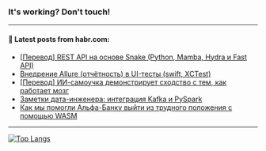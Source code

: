 ### It's working? Don't touch!

---
<!--
#### 🛠️ Technical stack:

![C++](https://img.shields.io/badge/C++-informational?logo=c%2B%2B&style=flat&logoColor=white&color=9C033A)
![Java](https://img.shields.io/badge/Java-informational?logo=java&style=flat&logoColor=white&color=007396)
![Kotlin](https://img.shields.io/badge/Kotlin-informational?logo=Kotlin&style=flat&logoColor=white&color=0095D5)
![JS](https://img.shields.io/badge/JS-informational?logo=javaScript&style=flat&logoColor=black&color=F7Df1E) <br>
![HTML5](https://img.shields.io/badge/HTML5-informational?logo=html5&style=flat&logoColor=white&color=E34F26)
![CSS3](https://img.shields.io/badge/CSS3-informational?logo=css3&style=flat&logoColor=white&color=157286)
![Sass](https://img.shields.io/badge/Saas-informational?logo=sass&style=flat&logoColor=white&color=hotpink)
![PHP](https://img.shields.io/badge/PHP-informational?logo=php&style=flat&logoColor=white&color=777BB4) <br>
![WebPAck](https://img.shields.io/badge/WebPack-informational?logo=webPack&style=flat&logoColor=white&color=FF6F00)
![Bootstrap](https://img.shields.io/badge/Bootstrap-informational?logo=Bootstrap&style=flat&logoColor=white&color=7952B3)
![MySQL](https://img.shields.io/badge/MySQL-informational?logo=MySQL&style=flat&logoColor=white&color=00f) <br>
![NodeJS](https://img.shields.io/badge/NodeJS-informational?logo=node.js&style=flat&logoColor=white&color=43853D)
![Spring](https://img.shields.io/badge/Spring-informational?logo=Spring&style=flat&logoColor=white&color=0A9EDC)
![Angular](https://img.shields.io/badge/Vue-informational?logo=vue.js&style=flat&logoColor=white&color=red)
![Git](https://img.shields.io/badge/Git-informational?logo=git&style=flat&logoColor=white&color=darkorange)

___
-->

#### 💬 Latest posts from habr.com:

<!-- BLOG-POST-LIST:START -->
- [[Перевод] REST API на основе Snake &lpar;Python, Mamba, Hydra и Fast API&rpar;](https://habr.com/ru/post/685302/?utm_source=habrahabr&utm_medium=rss&utm_campaign=685302)
- [Внедрение Allure &lpar;отчётность&rpar; в UI-тесты &lpar;swift, XCTest&rpar;](https://habr.com/ru/post/686448/?utm_source=habrahabr&utm_medium=rss&utm_campaign=686448)
- [[Перевод] ИИ-самоучка демонстрирует сходство с тем, как работает мозг](https://habr.com/ru/post/686348/?utm_source=habrahabr&utm_medium=rss&utm_campaign=686348)
- [Заметки дата-инженера: интеграция Kafka и PySpark](https://habr.com/ru/post/686242/?utm_source=habrahabr&utm_medium=rss&utm_campaign=686242)
- [Как мы помогли Альфа-Банку выйти из трудного положения с помощью WASM](https://habr.com/ru/post/686408/?utm_source=habrahabr&utm_medium=rss&utm_campaign=686408)
<!-- BLOG-POST-LIST:END -->

---

[![Top Langs](https://github-readme-stats.vercel.app/api/top-langs/?username=zloylis&layout=compact&hide_border=true&theme=dracula)](https://github.com/zloylis)
